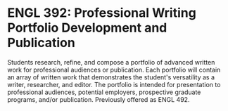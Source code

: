 # ENGL 392: Professional Writing Portfolio Development and Publication

Students research, refine, and compose a portfolio of advanced written work for professional audiences or publication. Each portfolio will contain an array of written work that demonstrates the student's versatility as a writer, researcher, and editor. The portfolio is intended for presentation to professional audiences, potential employers, prospective graduate programs, and/or publication. Previously offered as ENGL 492.